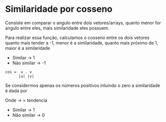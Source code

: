 # Similaridade por cosseno

Consiste em comparar o angulo entre dois vetores/arrays, quanto menor for angulo entre eles, mais similaridade eles possuem.

Para realizar essa função, calculamos o cosseno entre os dois vetores quanto mais tender a -1, menor é a similaridade, quanto mais próximo de 1, maior é a similaridade

* Similar -> 1
* Não similar -> -1

```
cos =  u . v
      |u| |v|
```

Se considermos apenas os números positivos inluindo o zero a similaridade é dada por

Onde -> = tendencia

* Similar -> 1
* Não similar -> 0
